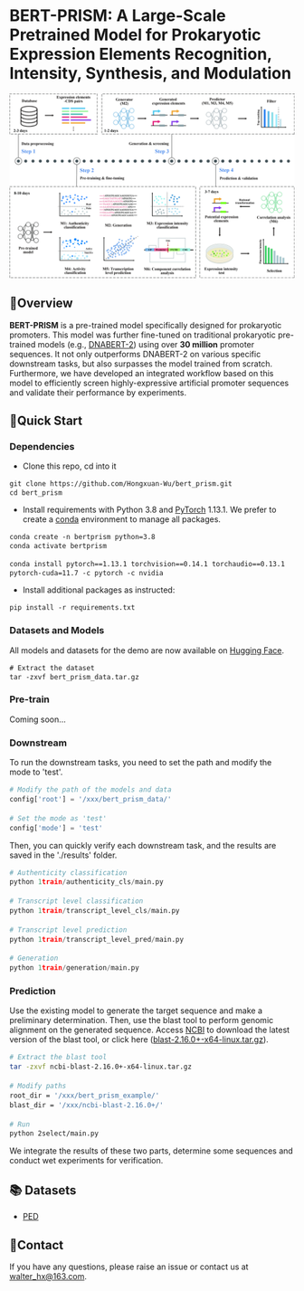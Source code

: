 # BERT-PRISM: A Large-Scale Pretrained Model for Prokaryotic Expression Elements Recognition, Intensity, Synthesis, and Modulation

![workflow](workflow.jpg)


## 🔭Overview
**BERT-PRISM** is a pre-trained model specifically designed for prokaryotic promoters. This model was further fine-tuned on traditional prokaryotic pre-trained models (e.g., [DNABERT-2](https://github.com/MAGICS-LAB/DNABERT_2)) using over **30 million** promoter sequences. It not only outperforms DNABERT-2 on various specific downstream tasks, but also surpasses the model trained from scratch. Furthermore, we have developed an integrated workflow based on this model to efficiently screen highly-expressive artificial promoter sequences and validate their performance by experiments.


## 🎯Quick Start

### Dependencies
* Clone this repo, cd into it
```shell
git clone https://github.com/Hongxuan-Wu/bert_prism.git
cd bert_prism
```

* Install requirements with Python 3.8 and [PyTorch](https://pytorch.org/get-started/previous-versions/) 1.13.1. We prefer to create a [conda](https://www.anaconda.com/docs/getting-started/miniconda/main) environment to manage all packages.
```shell
conda create -n bertprism python=3.8
conda activate bertprism

conda install pytorch==1.13.1 torchvision==0.14.1 torchaudio==0.13.1 pytorch-cuda=11.7 -c pytorch -c nvidia
```

* Install additional packages as instructed:
```shell
pip install -r requirements.txt
```


### Datasets and Models
All models and datasets for the demo are now available on [Hugging Face](https://huggingface.co/datasets/Hongxuan-Wu/PED). 
```shell
# Extract the dataset
tar -zxvf bert_prism_data.tar.gz
```


### Pre-train
Coming soon...


### Downstream
To run the downstream tasks, you need to set the path and modify the mode to 'test'.
```python
# Modify the path of the models and data
config['root'] = '/xxx/bert_prism_data/'

# Set the mode as 'test'
config['mode'] = 'test'
```
Then, you can quickly verify each downstream task, and the results are saved in the './results' folder.
```python
# Authenticity classification
python 1train/authenticity_cls/main.py

# Transcript level classification
python 1train/transcript_level_cls/main.py

# Transcript level prediction
python 1train/transcript_level_pred/main.py

# Generation
python 1train/generation/main.py
```


### Prediction
Use the existing model to generate the target sequence and make a preliminary determination. Then, use the blast tool to perform genomic alignment on the generated sequence. Access [NCBI](https://blast.ncbi.nlm.nih.gov/doc/blast-help/downloadblastdata.html) to download the latest version of the blast tool, or click here ([blast-2.16.0+-x64-linux.tar.gz](https://ftp.ncbi.nlm.nih.gov/blast/executables/blast+/LATEST/ncbi-blast-2.16.0+-x64-linux.tar.gz)).

```bash
# Extract the blast tool
tar -zxvf ncbi-blast-2.16.0+-x64-linux.tar.gz

# Modify paths
root_dir = '/xxx/bert_prism_example/'
blast_dir = '/xxx/ncbi-blast-2.16.0+/'

# Run
python 2select/main.py
```
We integrate the results of these two parts, determine some sequences and conduct wet experiments for verification. 


## 📚 Datasets
* [PED](https://huggingface.co/datasets/Hongxuan-Wu/PED)


## 🤝Contact
If you have any questions, please raise an issue or contact us at walter_hx@163.com.


<!-- ## 📜 Citation
If you find this work useful, please cite our paper:
```
@article{
    huang2021prism,
    title={BERT-PRISM: A Large-Scale Pretrained Model for Prokaryotic Expression Elements Recognition, Intensity, Synthesis, and Modulation},
    author={},
    journal={},
    year={2021}
} -->
